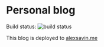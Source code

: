 # Personal blog

Build status: ![build status](https://travis-ci.org/asavin/alexsavin.me.svg?branch=master)

This blog is deployed to [alexsavin.me](http://alexsavin.me)
